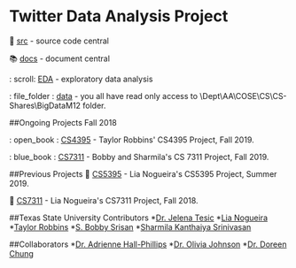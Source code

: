 # Twitter Data Analysis Project

 :dash: [src](src/)  - source code central
 
 :books: [docs](docs/)  - document central 
 
 : scroll: [EDA](EDA/)  - exploratory data analysis 
 
 : file_folder  : [data](https://webfiles.txstate.edu) - you all have read only access to \Dept\AA\COSE\CS\CS-Shares\BigDataM12 folder.   


##Ongoing Projects Fall 2018

 : open_book : [CS4395](docs/2019Taylor/README.md) - Taylor Robbins' CS4395 Project, Fall 2019.
 
 : blue_book : [CS7311](docs/2019BobbySharmila/README.md) - Bobby and Sharmila's CS 7311 Project, Fall 2019.

##Previous Projects
 :closed_book: [CS5395](docs/2019Lia/README.md) - Lia Nogueira's CS5395 Project, Summer 2019.
 
 :orange_book: [CS7311](docs/2018Lia/README.md) - Lia Nogueira's CS7311 Project, Fall 2018. 

##Texas State University Contributors
*[Dr. Jelena Tesic](https://jtesic.github.io)
*[Lia Nogueira](https://git.txstate.edu/l-n63)
*[Taylor Robbins](https://git.txstate.edu/tr1231)
*[S. Bobby Srisan](https://git.txstate.edu/sbs98)
*[Sharmila Kanthaiya Srinivasan](https://git.txstate.edu/s-k309)

##Collaborators
*[Dr. Adrienne Hall-Phillips](https://www.wpi.edu/people/faculty/ahphillips)
*[Dr. Olivia Johnson](https://ssl.uh.edu/technology/departments/hdcs/people/faculty/?l=johnson&f=olivia)
*[Dr. Doreen Chung](https://www.hs.iastate.edu/directory/profile.php?u=tdchung)